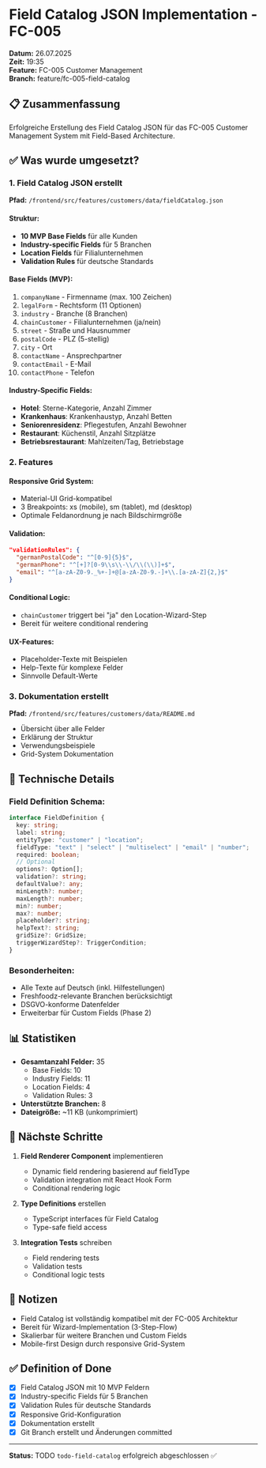 # Field Catalog JSON Implementation - FC-005

**Datum:** 26.07.2025  
**Zeit:** 19:35  
**Feature:** FC-005 Customer Management  
**Branch:** feature/fc-005-field-catalog

## 📋 Zusammenfassung

Erfolgreiche Erstellung des Field Catalog JSON für das FC-005 Customer Management System mit Field-Based Architecture.

## ✅ Was wurde umgesetzt?

### 1. Field Catalog JSON erstellt
**Pfad:** `/frontend/src/features/customers/data/fieldCatalog.json`

#### Struktur:
- **10 MVP Base Fields** für alle Kunden
- **Industry-specific Fields** für 5 Branchen
- **Location Fields** für Filialunternehmen
- **Validation Rules** für deutsche Standards

#### Base Fields (MVP):
1. `companyName` - Firmenname (max. 100 Zeichen)
2. `legalForm` - Rechtsform (11 Optionen)
3. `industry` - Branche (8 Branchen)
4. `chainCustomer` - Filialunternehmen (ja/nein)
5. `street` - Straße und Hausnummer
6. `postalCode` - PLZ (5-stellig)
7. `city` - Ort
8. `contactName` - Ansprechpartner
9. `contactEmail` - E-Mail
10. `contactPhone` - Telefon

#### Industry-Specific Fields:
- **Hotel**: Sterne-Kategorie, Anzahl Zimmer
- **Krankenhaus**: Krankenhaustyp, Anzahl Betten
- **Seniorenresidenz**: Pflegestufen, Anzahl Bewohner
- **Restaurant**: Küchenstil, Anzahl Sitzplätze
- **Betriebsrestaurant**: Mahlzeiten/Tag, Betriebstage

### 2. Features

#### Responsive Grid System:
- Material-UI Grid-kompatibel
- 3 Breakpoints: xs (mobile), sm (tablet), md (desktop)
- Optimale Feldanordnung je nach Bildschirmgröße

#### Validation:
```json
"validationRules": {
  "germanPostalCode": "^[0-9]{5}$",
  "germanPhone": "^[+]?[0-9\\s\\-\\/\\(\\)]+$",
  "email": "^[a-zA-Z0-9._%+-]+@[a-zA-Z0-9.-]+\\.[a-zA-Z]{2,}$"
}
```

#### Conditional Logic:
- `chainCustomer` triggert bei "ja" den Location-Wizard-Step
- Bereit für weitere conditional rendering

#### UX-Features:
- Placeholder-Texte mit Beispielen
- Help-Texte für komplexe Felder
- Sinnvolle Default-Werte

### 3. Dokumentation erstellt
**Pfad:** `/frontend/src/features/customers/data/README.md`
- Übersicht über alle Felder
- Erklärung der Struktur
- Verwendungsbeispiele
- Grid-System Dokumentation

## 🔧 Technische Details

### Field Definition Schema:
```typescript
interface FieldDefinition {
  key: string;
  label: string;
  entityType: "customer" | "location";
  fieldType: "text" | "select" | "multiselect" | "email" | "number";
  required: boolean;
  // Optional
  options?: Option[];
  validation?: string;
  defaultValue?: any;
  minLength?: number;
  maxLength?: number;
  min?: number;
  max?: number;
  placeholder?: string;
  helpText?: string;
  gridSize?: GridSize;
  triggerWizardStep?: TriggerCondition;
}
```

### Besonderheiten:
- Alle Texte auf Deutsch (inkl. Hilfestellungen)
- Freshfoodz-relevante Branchen berücksichtigt
- DSGVO-konforme Datenfelder
- Erweiterbar für Custom Fields (Phase 2)

## 📊 Statistiken

- **Gesamtanzahl Felder:** 35
  - Base Fields: 10
  - Industry Fields: 11
  - Location Fields: 4
  - Validation Rules: 3
- **Unterstützte Branchen:** 8
- **Dateigröße:** ~11 KB (unkomprimiert)

## 🚀 Nächste Schritte

1. **Field Renderer Component** implementieren
   - Dynamic field rendering basierend auf fieldType
   - Validation integration mit React Hook Form
   - Conditional rendering logic

2. **Type Definitions** erstellen
   - TypeScript interfaces für Field Catalog
   - Type-safe field access

3. **Integration Tests** schreiben
   - Field rendering tests
   - Validation tests
   - Conditional logic tests

## 📝 Notizen

- Field Catalog ist vollständig kompatibel mit der FC-005 Architektur
- Bereit für Wizard-Implementation (3-Step-Flow)
- Skalierbar für weitere Branchen und Custom Fields
- Mobile-first Design durch responsive Grid-System

## ✅ Definition of Done

- [x] Field Catalog JSON mit 10 MVP Feldern
- [x] Industry-specific Fields für 5 Branchen
- [x] Validation Rules für deutsche Standards
- [x] Responsive Grid-Konfiguration
- [x] Dokumentation erstellt
- [x] Git Branch erstellt und Änderungen committed

---

**Status:** TODO `todo-field-catalog` erfolgreich abgeschlossen ✅